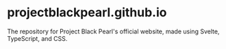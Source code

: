 # projectblackpearl.github.io

The repository for Project Black Pearl's official website, made using Svelte, TypeScript, and CSS.<br>
